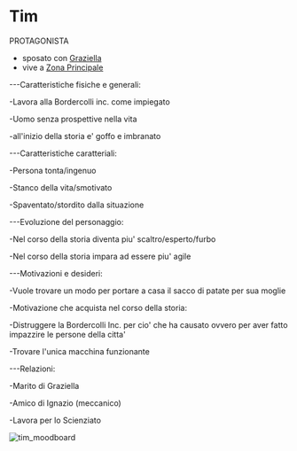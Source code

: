 # Tim


PROTAGONISTA

- sposato con [Graziella](NPC/Graziella.md)
- vive a [Zona Principale](Zone/Zona%20Principale.md)

---Caratteristiche fisiche e generali:

-Lavora alla Bordercolli inc. come impiegato

-Uomo senza prospettive nella vita

-all'inizio della storia e' goffo e imbranato 



---Caratteristiche caratteriali:

-Persona tonta/ingenuo

-Stanco della vita/smotivato

-Spaventato/stordito dalla situazione



---Evoluzione del personaggio:

-Nel corso della storia diventa piu' scaltro/esperto/furbo

-Nel corso della storia impara ad essere piu' agile



---Motivazioni e desideri:

-Vuole trovare un modo per portare a casa il sacco di patate per sua moglie

-Motivazione che acquista nel corso della storia:

-Distruggere la Bordercolli Inc. per cio' che ha causato ovvero per aver fatto impazzire le persone della citta'

-Trovare l'unica macchina funzionante



---Relazioni:

-Marito di Graziella

-Amico di Ignazio (meccanico)

-Lavora per lo Scienziato 


![tim_moodboard](https://github.com/user-attachments/assets/59a7d964-d928-4f9b-94e6-23197ebae211)






